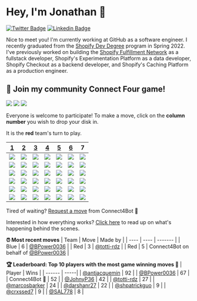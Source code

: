 # Hey, I'm Jonathan 👋

[![Twitter Badge](https://img.shields.io/badge/-@JonathanGin52-1ca0f1?style=flat-square&labelColor=1ca0f1&logo=twitter&logoColor=white&link=https://twitter.com/jonathangin52)](https://twitter.com/jonathangin52) [![Linkedin Badge](https://img.shields.io/badge/-JonathanGin-blue?style=flat-square&logo=Linkedin&logoColor=white&link=https://www.linkedin.com/in/jonathangin/)](https://www.linkedin.com/in/jonathangin/)

Nice to meet you! I'm currently working at GitHub as a software engineer.
I recently graduated from the [Shopify Dev Degree](https://devdegree.ca/) program in Spring 2022.
I've previously worked on building the [Shopify Fulfillment Network](https://www.shopify.com/fulfillment) as a fullstack developer, Shopify's Experimentation Platform as a data developer, Shopify Checkout as a backend developer, and Shopify's Caching Platform as a production engineer.

## :game_die: Join my community Connect Four game!
![](https://img.shields.io/badge/Moves%20played-8920-blue)
![](https://img.shields.io/badge/Completed%20games-468-brightgreen)
![](https://img.shields.io/badge/Total%20players-1184-orange)

Everyone is welcome to participate! To make a move, click on the **column number** you wish to drop your disk in.

It is the **red** team's turn to play.

|[1](https://github.com/JonathanGin52/JonathanGin52/issues/new?title=connect4%7Cdrop%7Cred%7C1&body=Just+push+%27Submit+new+issue%27+without+editing+the+title.+The+README+will+be+updated+after+approximately+30+seconds.)|[2](https://github.com/JonathanGin52/JonathanGin52/issues/new?title=connect4%7Cdrop%7Cred%7C2&body=Just+push+%27Submit+new+issue%27+without+editing+the+title.+The+README+will+be+updated+after+approximately+30+seconds.)|[3](https://github.com/JonathanGin52/JonathanGin52/issues/new?title=connect4%7Cdrop%7Cred%7C3&body=Just+push+%27Submit+new+issue%27+without+editing+the+title.+The+README+will+be+updated+after+approximately+30+seconds.)|[4](https://github.com/JonathanGin52/JonathanGin52/issues/new?title=connect4%7Cdrop%7Cred%7C4&body=Just+push+%27Submit+new+issue%27+without+editing+the+title.+The+README+will+be+updated+after+approximately+30+seconds.)|[5](https://github.com/JonathanGin52/JonathanGin52/issues/new?title=connect4%7Cdrop%7Cred%7C5&body=Just+push+%27Submit+new+issue%27+without+editing+the+title.+The+README+will+be+updated+after+approximately+30+seconds.)|[6](https://github.com/JonathanGin52/JonathanGin52/issues/new?title=connect4%7Cdrop%7Cred%7C6&body=Just+push+%27Submit+new+issue%27+without+editing+the+title.+The+README+will+be+updated+after+approximately+30+seconds.)|7|
| - | - | - | - | - | - | - |
|![](https://raw.githubusercontent.com/JonathanGin52/JonathanGin52/main/images/blank.png)|![](https://raw.githubusercontent.com/JonathanGin52/JonathanGin52/main/images/blank.png)|![](https://raw.githubusercontent.com/JonathanGin52/JonathanGin52/main/images/blank.png)|![](https://raw.githubusercontent.com/JonathanGin52/JonathanGin52/main/images/blank.png)|![](https://raw.githubusercontent.com/JonathanGin52/JonathanGin52/main/images/blank.png)|![](https://raw.githubusercontent.com/JonathanGin52/JonathanGin52/main/images/blank.png)|![](https://raw.githubusercontent.com/JonathanGin52/JonathanGin52/main/images/blue.png)|
|![](https://raw.githubusercontent.com/JonathanGin52/JonathanGin52/main/images/blank.png)|![](https://raw.githubusercontent.com/JonathanGin52/JonathanGin52/main/images/blank.png)|![](https://raw.githubusercontent.com/JonathanGin52/JonathanGin52/main/images/blank.png)|![](https://raw.githubusercontent.com/JonathanGin52/JonathanGin52/main/images/blank.png)|![](https://raw.githubusercontent.com/JonathanGin52/JonathanGin52/main/images/blank.png)|![](https://raw.githubusercontent.com/JonathanGin52/JonathanGin52/main/images/blank.png)|![](https://raw.githubusercontent.com/JonathanGin52/JonathanGin52/main/images/red.png)|
|![](https://raw.githubusercontent.com/JonathanGin52/JonathanGin52/main/images/blank.png)|![](https://raw.githubusercontent.com/JonathanGin52/JonathanGin52/main/images/blank.png)|![](https://raw.githubusercontent.com/JonathanGin52/JonathanGin52/main/images/blank.png)|![](https://raw.githubusercontent.com/JonathanGin52/JonathanGin52/main/images/blank.png)|![](https://raw.githubusercontent.com/JonathanGin52/JonathanGin52/main/images/blank.png)|![](https://raw.githubusercontent.com/JonathanGin52/JonathanGin52/main/images/blank.png)|![](https://raw.githubusercontent.com/JonathanGin52/JonathanGin52/main/images/blue.png)|
|![](https://raw.githubusercontent.com/JonathanGin52/JonathanGin52/main/images/blank.png)|![](https://raw.githubusercontent.com/JonathanGin52/JonathanGin52/main/images/blank.png)|![](https://raw.githubusercontent.com/JonathanGin52/JonathanGin52/main/images/blank.png)|![](https://raw.githubusercontent.com/JonathanGin52/JonathanGin52/main/images/blank.png)|![](https://raw.githubusercontent.com/JonathanGin52/JonathanGin52/main/images/blank.png)|![](https://raw.githubusercontent.com/JonathanGin52/JonathanGin52/main/images/blank.png)|![](https://raw.githubusercontent.com/JonathanGin52/JonathanGin52/main/images/blue.png)|
|![](https://raw.githubusercontent.com/JonathanGin52/JonathanGin52/main/images/blank.png)|![](https://raw.githubusercontent.com/JonathanGin52/JonathanGin52/main/images/red.png)|![](https://raw.githubusercontent.com/JonathanGin52/JonathanGin52/main/images/blue.png)|![](https://raw.githubusercontent.com/JonathanGin52/JonathanGin52/main/images/red.png)|![](https://raw.githubusercontent.com/JonathanGin52/JonathanGin52/main/images/blank.png)|![](https://raw.githubusercontent.com/JonathanGin52/JonathanGin52/main/images/blank.png)|![](https://raw.githubusercontent.com/JonathanGin52/JonathanGin52/main/images/blue.png)|
|![](https://raw.githubusercontent.com/JonathanGin52/JonathanGin52/main/images/blank.png)|![](https://raw.githubusercontent.com/JonathanGin52/JonathanGin52/main/images/blue.png)|![](https://raw.githubusercontent.com/JonathanGin52/JonathanGin52/main/images/red.png)|![](https://raw.githubusercontent.com/JonathanGin52/JonathanGin52/main/images/red.png)|![](https://raw.githubusercontent.com/JonathanGin52/JonathanGin52/main/images/red.png)|![](https://raw.githubusercontent.com/JonathanGin52/JonathanGin52/main/images/blue.png)|![](https://raw.githubusercontent.com/JonathanGin52/JonathanGin52/main/images/red.png)|

Tired of waiting? [Request a move](https://github.com/JonathanGin52/JonathanGin52/issues/new?title=connect4%7Cdrop%7Cred%7Cai&body=Just+push+%27Submit+new+issue%27+without+editing+the+title.+The+README+will+be+updated+after+approximately+30+seconds.) from Connect4Bot :robot: 

Interested in how everything works? [Click here](https://github.com/JonathanGin52/JonathanGin52/tree/main/connect4) to read up on what's happening behind the scenes.

**:alarm_clock: Most recent moves**
| Team | Move | Made by |
| ---- | ---- | ------- |
| Blue | 6 | [@BPower0036](https://github.com/BPower0036) |
| Red | 3 | [@totti-rdz](https://github.com/totti-rdz) |
| Red | 5 | Connect4Bot on behalf of [@BPower0036](https://github.com/BPower0036) |

**:trophy: Leaderboard: Top 10 players with the most game winning moves :1st_place_medal:**
| Player | Wins |
| ------ | -----|
| [@antjacquemin](https://github.com/antjacquemin) | 92 |
| [@BPower0036](https://github.com/BPower0036) | 67 |
| Connect4Bot :robot: | 52 |
| [@JohnyP36](https://github.com/JohnyP36) | 42 |
| [@totti-rdz](https://github.com/totti-rdz) | 27 |
| [@marcosbarker](https://github.com/marcosbarker) | 24 |
| [@darshanr27](https://github.com/darshanr27) | 22 |
| [@shpatrickguo](https://github.com/shpatrickguo) | 9 |
| [@crxssed7](https://github.com/crxssed7) | 9 |
| [@SAL778](https://github.com/SAL778) | 8 |
